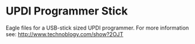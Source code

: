 # UPDI Programmer Stick
Eagle files for a USB-stick sized UPDI programmer.
For more information see: http://www.technoblogy.com/show?2OJT
